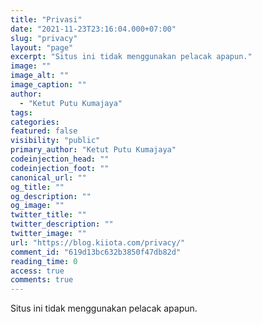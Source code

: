 ```yaml
---
title: "Privasi"
date: "2021-11-23T23:16:04.000+07:00"
slug: "privacy"
layout: "page"
excerpt: "Situs ini tidak menggunakan pelacak apapun."
image: ""
image_alt: ""
image_caption: ""
author:
  - "Ketut Putu Kumajaya"
tags:
categories:
featured: false
visibility: "public"
primary_author: "Ketut Putu Kumajaya"
codeinjection_head: ""
codeinjection_foot: ""
canonical_url: ""
og_title: ""
og_description: ""
og_image: ""
twitter_title: ""
twitter_description: ""
twitter_image: ""
url: "https://blog.kiiota.com/privacy/"
comment_id: "619d13bc632b3850f47db82d"
reading_time: 0
access: true
comments: true
---
```


<p>Situs ini tidak menggunakan pelacak apapun.</p>